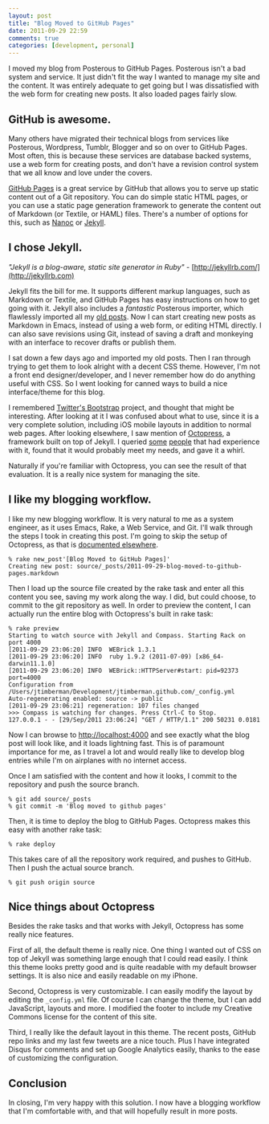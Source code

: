 ```yaml
---
layout: post
title: "Blog Moved to GitHub Pages"
date: 2011-09-29 22:59
comments: true
categories: [development, personal]
---
```


I moved my blog from Posterous to GitHub Pages. Posterous isn't a bad
system and service. It just didn't fit the way I wanted to manage my
site and the content. It was entirely adequate to get going but I was
dissatisfied with the web form for creating new posts. It also loaded
pages fairly slow.

## GitHub is awesome.

Many others have migrated their technical blogs from services like
Posterous, Wordpress, Tumblr, Blogger and so on over to GitHub
Pages. Most often, this is because these services are database backed
systems, use a web form for creating posts, and don't have a revision
control system that we all know and love under the covers.

[GitHub Pages](http://pages.github.com) is a great service by GitHub
that allows you to serve up static content out of a Git
repository. You can do simple static HTML pages, or you can use a
static page generation framework to generate the content out of
Markdown (or Textile, or HAML) files. There's a number of options for
this, such as [Nanoc](http://nanoc.stoneship.org/) or [Jekyll](http://jekyllrb.com/).

## I chose Jekyll.

_"Jekyll is a blog-aware, static site generator in Ruby"_ -
[http://jekyllrb.com/](http://jekyllrb.com)

Jekyll fits the bill for me. It supports different markup languages,
such as Markdown or Textile, and GitHub Pages has easy instructions on
how to get going with it. Jekyll also includes a *fantastic* Posterous
importer, which flawlessly imported all my
[old posts](/blog/archives). Now I can start creating new posts as
Markdown in Emacs, instead of using a web form, or editing HTML
directly. I can also save revisions using Git, instead of saving a
draft and monkeying with an interface to recover drafts or publish
them.

I sat down a few days ago and imported my old posts. Then I ran
through trying to get them to look alright with a decent CSS
theme. However, I'm not a front end designer/developer, and I never
remember how do do anything useful with CSS. So I went looking for
canned ways to build a nice interface/theme for this blog.

I remembered
[Twitter's Bootstrap](http://github.com/twitter/bootstrap) project,
and thought that might be interesting. After looking at it I was
confused about what to use, since it is a very complete solution,
including iOS mobile layouts in addition to normal web pages. After
looking elsewhere, I saw mention of [Octopress](http://octopress.org),
a framework built on top of Jekyll. I queried
[some](http://junglist.gen.nz) [people](http://likens.us/) that had
experience with it, found that it would probably meet my needs, and
gave it a whirl.

Naturally if you're familiar with Octopress, you can see the result of
that evaluation. It is a really nice system for managing the
site.

## I like my blogging workflow.

I like my new blogging workflow. It is very natural to me as a system
engineer, as it uses Emacs, Rake, a Web Service, and Git. I'll walk
through the steps I took in creating this post. I'm going to skip the
setup of Octopress, as that is
[documented elsewhere](http://octopress.org/docs/setup/).

    % rake new_post'[Blog Moved to GitHub Pages]'
    Creating new post: source/_posts/2011-09-29-blog-moved-to-github-pages.markdown

Then I load up the source file created by the rake task and enter all
this content you see, saving my work along the way. I did, but could
choose, to commit to the git repository as well. In order to preview
the content, I can actually run the entire blog with Octopress's built
in rake task:

    % rake preview
    Starting to watch source with Jekyll and Compass. Starting Rack on port 4000
    [2011-09-29 23:06:20] INFO  WEBrick 1.3.1
    [2011-09-29 23:06:20] INFO  ruby 1.9.2 (2011-07-09) [x86_64-darwin11.1.0]
    [2011-09-29 23:06:20] INFO  WEBrick::HTTPServer#start: pid=92373 port=4000
    Configuration from /Users/jtimberman/Development/jtimberman.github.com/_config.yml
    Auto-regenerating enabled: source -> public
    [2011-09-29 23:06:21] regeneration: 107 files changed
    >>> Compass is watching for changes. Press Ctrl-C to Stop.
    127.0.0.1 - - [29/Sep/2011 23:06:24] "GET / HTTP/1.1" 200 50231 0.0181

Now I can browse to [http://localhost:4000](http://localhost:4000) and see exactly what the
blog post will look like, and it loads lightning fast. This is of
paramount importance for me, as I travel a lot and would really like
to develop blog entries while I'm on airplanes with no internet
access.

Once I am satisfied with the content and how it looks, I commit to the
repository and push the source branch.

    % git add source/_posts
    % git commit -m 'Blog moved to github pages'

Then, it is time to deploy the blog to GitHub Pages. Octopress makes
this easy with another rake task:

    % rake deploy

This takes care of all the repository work required, and pushes to
GitHub. Then I push the actual source branch.

    % git push origin source

## Nice things about Octopress

Besides the rake tasks and that works with Jekyll, Octopress has some
really nice features.

First of all, the default theme is really nice. One thing I wanted out
of CSS on top of Jekyll was something large enough that I could read
easily. I think this theme looks pretty good and is quite readable
with my default browser settings. It is also nice and easily readable
on my iPhone.

Second, Octopress is very customizable. I can easily modify the layout
by editing the `_config.yml` file. Of course I can change the theme,
but I can add JavaScript, layouts and more. I modified the footer to
include my Creative Commons license for the content of this site.

Third, I really like the default layout in this theme. The recent
posts, GitHub repo links and my last few tweets are a nice
touch. Plus I have integrated Disqus for comments and set up Google
Analytics easily, thanks to the ease of customizing the configuration.

## Conclusion

In closing, I'm very happy with this solution. I now have a blogging
workflow that I'm comfortable with, and that will hopefully result in
more posts.
